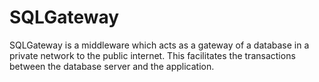 SQLGateway
========

SQLGateway is a middleware which acts as a gateway of a database in a private network to the public internet. This facilitates the transactions between the database server and the application.
